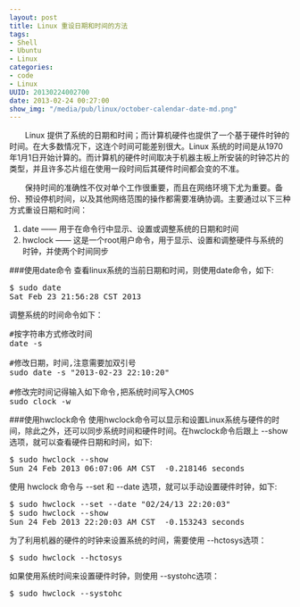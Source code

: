 ```yaml
--- 
layout: post
title: Linux 重设日期和时间的方法
tags: 
- Shell
- Ubuntu
- Linux
categories:
- code
- Linux
UUID: 20130224002700
date: 2013-02-24 00:27:00
show_img: "/media/pub/linux/october-calendar-date-md.png"
---
```


　　Linux 提供了系统的日期和时间；而计算机硬件也提供了一个基于硬件时钟的时间。在大多数情况下，这连个时间可能差别很大。Linux 系统的时间是从1970年1月1日开始计算的。而计算机的硬件时间取决于机器主板上所安装的时钟芯片的类型，并且许多芯片组在使用一段时间后其硬件时间都会变的不准。

　　保持时间的准确性不仅对单个工作很重要，而且在网络环境下尤为重要。备份、预设停机时间，以及其他网络范围的操作都需要准确协调。主要通过以下三种方式重设日期和时间：
<ol>
<li>date —— 用于在命令行中显示、设置或调整系统的日期和时间</li>
<li>hwclock —— 这是一个root用户命令，用于显示、设置和调整硬件与系统的时钟，并使两个时间同步</li>
</ol>

###使用date命令
查看linux系统的当前日期和时间，则使用date命令，如下:
<pre id="bash">
$ sudo date
Sat Feb 23 21:56:28 CST 2013
</pre>

调整系统的时间命令如下：
<pre id="bash">
#按字符串方式修改时间
date -s 

#修改日期，时间,注意需要加双引号
sudo date -s "2013-02-23 22:10:20"

#修改完时间记得输入如下命令,把系统时间写入CMOS
sudo clock -w
</pre>

###使用hwclock命令
使用hwclock命令可以显示和设置Linux系统与硬件的时间，除此之外，还可以同步系统时间和硬件时间。在hwclock命令后跟上 --show选项，就可以查看硬件日期和时间，如下:
<pre id="bash">
$ sudo hwclock --show
Sun 24 Feb 2013 06:07:06 AM CST  -0.218146 seconds
</pre>

使用 hwclock 命令与 --set 和 --date 选项，就可以手动设置硬件时钟，如下:
<pre id="bash">
$ sudo hwclock --set --date "02/24/13 22:20:03"
$ sudo hwclock --show
Sun 24 Feb 2013 22:20:03 AM CST  -0.153243 seconds
</pre>
为了利用机器的硬件的时钟来设置系统的时间，需要使用 --hctosys选项：
<pre id="bash">
$ sudo hwclock --hctosys
</pre>

如果使用系统时间来设置硬件时钟，则使用 --systohc选项：
<pre id="bash">
$ sudo hwclock --systohc
</pre>


